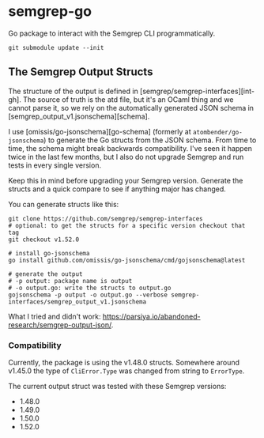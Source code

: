 # semgrep-go
Go package to interact with the Semgrep CLI programmatically.

```
git submodule update --init
```

## The Semgrep Output Structs
The structure of the output is defined in [semgrep/semgrep-interfaces][int-gh].
The source of truth is the atd file, but it's an OCaml thing and we cannot parse
it, so we rely on the automatically generated JSON schema in
[semgrep_output_v1.jsonschema][schema].

I use [omissis/go-jsonschema][go-schema] (formerly at
`atombender/go-jsonschema`) to generate the Go structs from the JSON schema.
From time to time, the schema might break backwards compatibility. I've seen it
happen twice in the last few months, but I also do not upgrade Semgrep and run
tests in every single version.

Keep this in mind before upgrading your Semgrep version. Generate the structs
and a quick compare to see if anything major has changed.

You can generate structs like this:

```
git clone https://github.com/semgrep/semgrep-interfaces
# optional: to get the structs for a specific version checkout that tag
git checkout v1.52.0

# install go-jsonschema
go install github.com/omissis/go-jsonschema/cmd/gojsonschema@latest

# generate the output
# -p output: package name is output
# -o output.go: write the structs to output.go
gojsonschema -p output -o output.go --verbose semgrep-interfaces/semgrep_output_v1.jsonschema
```

What I tried and didn't work:
https://parsiya.io/abandoned-research/semgrep-output-json/.

### Compatibility
Currently, the package is using the v1.48.0 structs. Somewhere around v1.45.0
the type of `CliError.Type` was changed from string to `ErrorType`.

The current output struct was tested with these Semgrep versions:

* 1.48.0
* 1.49.0
* 1.50.0
* 1.52.0

[si]: https://github.com/returntocorp/semgrep-interfaces
[gjson]: https://github.com/atombender/go-jsonschema